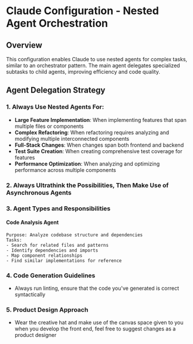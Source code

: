 # Claude Configuration - Nested Agent Orchestration

## Overview
This configuration enables Claude to use nested agents for complex tasks, similar to an orchestrator pattern. The main agent delegates specialized subtasks to child agents, improving efficiency and code quality.

## Agent Delegation Strategy

### 1. Always Use Nested Agents For:
- **Large Feature Implementation**: When implementing features that span multiple files or components
- **Complex Refactoring**: When refactoring requires analyzing and modifying multiple interconnected components
- **Full-Stack Changes**: When changes span both frontend and backend
- **Test Suite Creation**: When creating comprehensive test coverage for features
- **Performance Optimization**: When analyzing and optimizing performance across multiple components

### 2. Always Ultrathink the Possibilities, Then Make Use of Asynchronous Agents

### 3. Agent Types and Responsibilities

#### Code Analysis Agent
```
Purpose: Analyze codebase structure and dependencies
Tasks:
- Search for related files and patterns
- Identify dependencies and imports
- Map component relationships
- Find similar implementations for reference
```

### 4. Code Generation Guidelines
- Always run linting, ensure that the code you've generated is correct syntactically

### 5. Product Design Approach
- Wear the creative hat and make use of the canvas space given to you when you develop the front end, feel free to suggest changes as a product designer